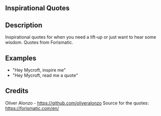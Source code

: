## Inspirational Quotes


## Description
Inspirational quotes for when you need a lift-up or just want to hear some wisdom. Quotes from Forismatic.

## Examples
* "Hey Mycroft, inspire me"
* "Hey Mycroft, read me a quote"

## Credits
Oliver Alonzo - https://github.com/oliveralonzo
Source for the quotes: https://forismatic.com/en/
